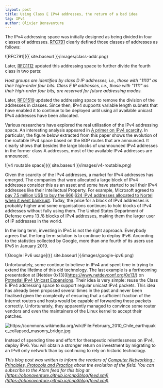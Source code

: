 ```yaml
---
layout: post
title: Using Class E IPv4 addresses, the return of a bad idea
tag: IPv4
author: Olivier Bonaventure
---
```


The IPv4 addressing space was initially designed as being divided in
four classes of addresses. [RFC791](https://tools.ietf.org/html/rfc791) clearly defined those
classes of addresses as follows:

![RFC791]({{ site.baseurl }}/images/class-addr.png)

Later, [RFC1112](https://tools.ietf.org/html/rfc1112) updated this
addressing space to further divide the fourth class in two parts:

   *Host groups are identified by class D IP addresses, i.e., those with
   "1110" as their high-order four bits.  Class E IP addresses, i.e.,
   those with "1111" as their high-order four bits, are reserved for
   future addressing modes.*

Later, [RFC1519](https://tools.ietf.org/html/rfc1519) updated the addressing space to remove the division of the addresses in classes.
Since then, IPv4 supports variable length subnets that have enabled
it to continue to be deployed until using all available unicast IPv4
addresses have been allocated.

Various researchers have explored the real utilisation of the IPv4
addressing space. An interesting analysis appeared in
[A primer on IPv4 scarcity](https://arxiv.org/pdf/1411.2649.pdf). In
particular, the figure below extracted from this paper shows the
evolution of the routable IPv4 space based on the BGP routes that are
announced. It clearly shows that besides the large blocks of unannounced IPv4 addresses in the former class A addresses, most of
the available IPv4 addresses are announced.

![v4 routable space]({{ site.baseurl }}/images/v4-routable.png)

Given the scarcity of the IPv4 addresses, a market for IPv4 addresses
has emerged. The companies that were allocated a large block of
IPv4 addresses consider this as an asset and some have started
to sell their IPv4 addresses like their Intellectual Property.
For example, Microsoft agreed to [pay 7.5 million US$ to buy
the 666,624 IPv4 addresses allocated to Nortel when it went bankrupt](https://www.networkworld.com/article/2228854/microsoft-subnet/microsoft-pays-nortel--7-5-million-for-ipv4-addresses.html).
Today, the price for a block of IPv4 addresses is probably higher and
some organisations continues to hold blocks of IPv4 addresses without fully using them. The United States Department of Defense owns [13 /8
blocks of IPv4 addresses](https://en.wikipedia.org/wiki/List_of_assigned_/8_IPv4_address_blocks), making them the larger user of IP addresses in the world.

In the long term, investing in IPv4 is not the right approach.
Everybody agrees that the long term solution is to continue
to deploy IPv6. According to the statistics collected by Google,
more than one fourth of its users use IPv6 in January 2019.

![Google IPv6 usage]({{ site.baseurl }}/images/google-ipv6.png)

Unfortunately, some continue to believe in IPv4 and spent time
in trying to extend the lifetime of this old technology. The last
example is a forthcoming presentation at [Netdev 0x13]((https://www.netdevconf.org/0x13/) on [Potnetial IPv4 Unicast Expansions](https://www.netdevconf.org/0x13/session.html?talk-ipv4-unicast-expansions). Their idea is very simple: reuse the Class E IPv4 addressing space to support regular unicast IPv4 packets. This idea has already been proposed several times in the past and never been
finalised given the complexity of ensuring that a sufficient fraction of the Internet routers and hosts would be capable of forwarding those packets correctly. Unfortunately, they apparently managed to convince some router vendors and even the maintainers of the Linux kernel to accept their patches.

![https://commons.wikimedia.org/wiki/File:February_2010_Chile_earthquake_collapsed_masonry_bridge.jpg ](https://upload.wikimedia.org/wikipedia/commons/2/25/February_2010_Chile_earthquake_collapsed_masonry_bridge.jpg)

Instead of spending time and effort for therapeutic relentlessness on IPv4, deploy IPv6. You will obtain a stronger return on investment by migrating to an IPv6 only network than by continuing to rely on historic technology.

*This blog post was written to inform the readers of [Computer Networking : Principles, Protocols and Practice](http://cnp3book.info.ucl.ac.be) about the evolution of the field. You can subscribe to the Atom feed for this blog at [https://obonaventure.github.io/cnp3blog/feed.xml](https://obonaventure.github.io/cnp3blog/feed.xml).*
